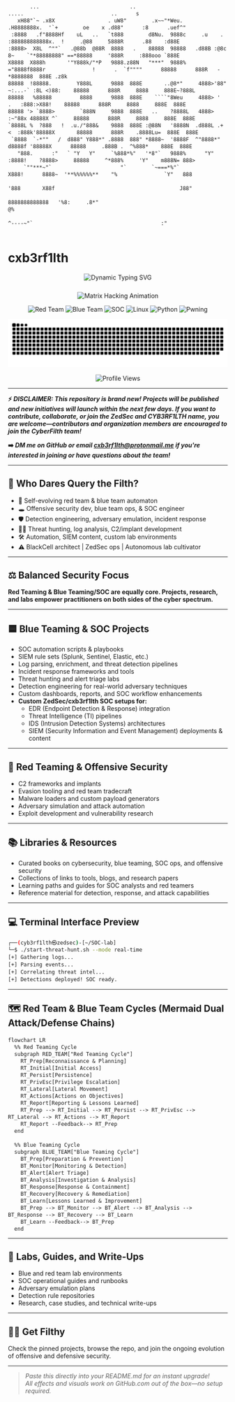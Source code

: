 ```
       ...                             ..                                                  .....                            ..      s                
   xH88"`~ .x8X                 . uW8"        .x~~"*Weu.                               .H8888888x.  '`+        oe    x .d88"      :8      .uef^"    
 :8888   .f"8888Hf    uL   ..   `t888        d8Nu.  9888c     .u    .                 :888888888888x.  !     .@88     5888R      .88    :d88E       
:8888>  X8L  ^""`   .@88b  @88R  8888   .    88888  98888   .d88B :@8c                8~    `"*88888888" ==*88888     '888R     :888ooo `888E       
X8888  X888h       '"Y888k/"*P   9888.z88N   "***"  9888%  ="8888f8888r               !      .  `f""""      88888      888R   -*8888888  888E .z8k  
88888  !88888.        Y888L      9888  888E       ..@8*"     4888>'88"                 ~:...-` :8L <)88:    88888      888R     8888     888E~?888L 
88888   %88888         8888      9888  888E    ````"8Weu     4888> '                      .   :888:>X88!    88888      888R     8888     888E  888E 
88888 '> `8888>        `888N     9888  888E   ..    ?8888L   4888>                     :~"88x 48888X ^`     88888      888R     8888     888E  888E 
`8888L %  ?888   !  .u./"888&    9888  888E :@88N   '8888N  .d888L .+                 <  :888k'88888X       88888      888R    .8888Lu=  888E  888E 
 `8888  `-*""   /  d888" Y888*" .8888  888" *8888~  '8888F  ^"8888*"                    d8888f '88888X      88888     .888B .  ^%888*    888E  888E 
   "888.      :"   ` "Y   Y"     `%888*%"   '*8"`   9888%      "Y"                     :8888!    ?8888>     88888     ^*888%     'Y"    m888N= 888> 
     `""***~"`                      "`        `~===*%"`                                X888!      8888~  '**%%%%%%**    "%               `Y"   888  
                                                                                       '888       X88f                                        J88"  
                                                                        8888888888888   '%8:     .8*"                                         @%    
                                                                                           ^----~"`                                         :"      


```
               
# cxb3rf1lth

<p align="center" style="margin-bottom: 25px;">
  <img src="https://readme-typing-svg.demolab.com?font=Fira+Code&pause=1000&color=FF2222&center=true&vCenter=true&multiline=true&width=900&height=90&lines=Red+Team+%26+Blue+Team+Ops;SOC+%7C+Adversary+Emulation+%7C+Detection+Engineering;ZedSec+%7C+BlackCell+%7C+CYB3RF1LTH" alt="Dynamic Typing SVG"/>
</p>

<p align="center">
  <img src="https://media.giphy.com/media/du3J3cXyzhj75IOgvA/giphy.gif" width="200" height="120" alt="Matrix Hacking Animation"/>
</p>

<!-- Badge Display -->
<p align="center">
  <img src="https://img.shields.io/badge/Red--Team-%23FF5555?style=flat-square&logo=hackthebox&logoColor=white" alt="Red Team"/>
  <img src="https://img.shields.io/badge/Blue--Team-%23007ACC?style=flat-square&logo=defcon&logoColor=white" alt="Blue Team"/>
  <img src="https://img.shields.io/badge/SOC-Active-brightgreen?style=flat-square&logo=splunk&logoColor=white" alt="SOC"/>
  <img src="https://img.shields.io/badge/Linux-Friendly-yellow?logo=linux" alt="Linux"/>
  <img src="https://img.shields.io/badge/Python-3776AB?logo=python&logoColor=fff" alt="Python"/>
  <img src="https://img.shields.io/badge/Pwning-900C3F?logo=protonmail&logoColor=white" alt="Pwning"/>
</p>

<!--🔥 Animated Snake Activity Graph (GitHub Contribution Snake) -->
<p align="center">
  <img src="https://raw.githubusercontent.com/Platane/snk/output/github-contribution-grid-snake-dark.svg" alt="Contribution Snake Animation" style="max-width: 100%;" />
</p>

<!--🌐 Visitor Counter -->
<p align="center">
  <img src="https://komarev.com/ghpvc/?username=cxb3rf1lth&style=flat-square&color=red" alt="Profile Views"/>
</p>

---

**⚡️ _DISCLAIMER: This repository is brand new! Projects will be published and new initiatives will launch within the next few days. If you want to contribute, collaborate, or join the ZedSec and CYB3RF1LTH name, you are welcome—contributors and organization members are encouraged to join the CyberFilth team!_**

**➡️ _DM me on GitHub or email [cxb3rf1lth@protonmail.me](mailto:cxb3rf1lth@protonmail.me) if you're interested in joining or have questions about the team!_**

---

## 🧿 Who Dares Query the Filth?

- 🧠 Self-evolving red team & blue team automaton  
- 🕳️ Offensive security dev, blue team ops, & SOC engineer  
- 🛡️ Detection engineering, adversary emulation, incident response  
- 🕵️‍♀️ Threat hunting, log analysis, C2/implant development  
- 🛠️ Automation, SIEM content, custom lab environments  
- ⚠️ BlackCell architect | ZedSec ops | Autonomous lab cultivator

---

## ⚖️ Balanced Security Focus

**Red Teaming & Blue Teaming/SOC are equally core. Projects, research, and labs empower practitioners on both sides of the cyber spectrum.**

---

## 🟦 Blue Teaming & SOC Projects

- SOC automation scripts & playbooks  
- SIEM rule sets (Splunk, Sentinel, Elastic, etc.)  
- Log parsing, enrichment, and threat detection pipelines  
- Incident response frameworks and tools  
- Threat hunting and alert triage labs  
- Detection engineering for real-world adversary techniques  
- Custom dashboards, reports, and SOC workflow enhancements  
- **Custom ZedSec/cxb3rf1lth SOC setups for:**  
  - EDR (Endpoint Detection & Response) integration  
  - Threat Intelligence (TI) pipelines  
  - IDS (Intrusion Detection Systems) architectures  
  - SIEM (Security Information and Event Management) deployments & content

---

## 🔴 Red Teaming & Offensive Security

- C2 frameworks and implants  
- Evasion tooling and red team tradecraft  
- Malware loaders and custom payload generators  
- Adversary simulation and attack automation  
- Exploit development and vulnerability research

---

## 📚 Libraries & Resources

- Curated books on cybersecurity, blue teaming, SOC ops, and offensive security  
- Collections of links to tools, blogs, and research papers  
- Learning paths and guides for SOC analysts and red teamers  
- Reference material for detection, response, and attack capabilities

---

## 💻 Terminal Interface Preview

```sh
┌──(cyb3rf1lth㉿zedsec)-[~/SOC-lab]
└─$ ./start-threat-hunt.sh --mode real-time
[+] Gathering logs...
[+] Parsing events...
[+] Correlating threat intel...
[+] Detections deployed! SOC ready.
```

---

## 🗺️ Red Team & Blue Team Cycles (Mermaid Dual Attack/Defense Chains)

```mermaid
flowchart LR
  %% Red Teaming Cycle
  subgraph RED_TEAM["Red Teaming Cycle"]
    RT_Prep[Reconnaissance & Planning]
    RT_Initial[Initial Access]
    RT_Persist[Persistence]
    RT_PrivEsc[Privilege Escalation]
    RT_Lateral[Lateral Movement]
    RT_Actions[Actions on Objectives]
    RT_Report[Reporting & Lessons Learned]
    RT_Prep --> RT_Initial --> RT_Persist --> RT_PrivEsc --> RT_Lateral --> RT_Actions --> RT_Report
    RT_Report --Feedback--> RT_Prep
  end

  %% Blue Teaming Cycle
  subgraph BLUE_TEAM["Blue Teaming Cycle"]
    BT_Prep[Preparation & Prevention]
    BT_Monitor[Monitoring & Detection]
    BT_Alert[Alert Triage]
    BT_Analysis[Investigation & Analysis]
    BT_Response[Response & Containment]
    BT_Recovery[Recovery & Remediation]
    BT_Learn[Lessons Learned & Improvement]
    BT_Prep --> BT_Monitor --> BT_Alert --> BT_Analysis --> BT_Response --> BT_Recovery --> BT_Learn
    BT_Learn --Feedback--> BT_Prep
  end
```

---

## 🧪 Labs, Guides, and Write-Ups

- Blue and red team lab environments  
- SOC operational guides and runbooks  
- Adversary emulation plans  
- Detection rule repositories  
- Research, case studies, and technical write-ups

---

## 🏴‍☠️ Get Filthy

Check the pinned projects, browse the repo, and join the ongoing evolution of offensive and defensive security.

---

> _Paste this directly into your README.md for an instant upgrade!_  
> _All effects and visuals work on GitHub.com out of the box—no setup required._
